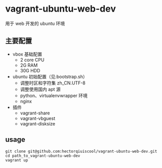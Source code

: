 # vagrant-ubuntu-web-dev
用于 web 开发的 ubuntu 环境

## 主要配置
- vbox 基础配置
  - 2 core CPU
  - 2G RAM
  - 30G HDD
- ubuntu 初始配置（见:bootstrap.sh）
  - 调整时区和字符集 zh_CN.UTF-8
  - 调整使用国内 apt 源
  - python、virtualenvwrapper 环境
  - nginx
- 插件
  - vagrant-share
  - vagrant-vbguest
  - vagrant-disksize

## usage
```
git clone git@github.com:hectorqiuiscool/vagrant-ubuntu-web-dev.git
cd path_to_vagrant-ubuntu-web-dev
vagrant up
```
